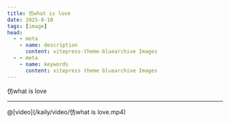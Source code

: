 ```yaml
---
title: 仿what is love
date: 2025-8-10
tags: [image]
head:
  - - meta
    - name: description
      content: vitepress-theme-bluearchive Images
  - - meta
    - name: keywords
      content: vitepress theme bluearchive Images
---
```


仿what is love

---

@[video](/kaily/video/仿what is love.mp4)
